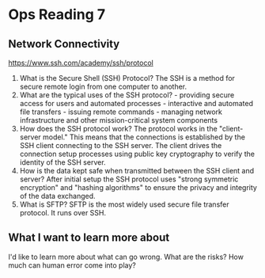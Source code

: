 # Ops Reading 7
## Network Connectivity
https://www.ssh.com/academy/ssh/protocol

1) What is the Secure Shell (SSH) Protocol? The SSH is a method for secure remote login from one computer to another.
2) What are the typical uses of the SSH protocol?
       - providing secure access for users and automated processes
       - interactive and automated file transfers
       - issuing remote commands
       - managing network infrastructure and other mission-critical system components
3) How does the SSH protocol work? The protocol works in the "client-server model." This means that the connections is established by the SSH client connecting to the SSH server. The client drives the connection setup processes using public key cryptography to verify the identity of the SSH server. 
4) How is the data kept safe when transmitted between the SSH client and server? After initial setup the SSH protocol uses "strong symmetric encryption" and "hashing algorithms" to ensure the privacy and integrity of the data exchanged.
5) What is SFTP? SFTP is the most widely used secure file transfer protocol. It runs over SSH.

## What I want to learn more about
I'd like to learn more about what can go wrong. What are the risks? How much can human error come into play?
